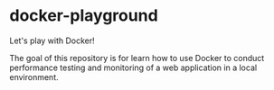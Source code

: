 # docker-playground
Let's play with Docker!

The goal of this repository is for learn how to use Docker to conduct performance testing and monitoring of a web application in a local environment.
